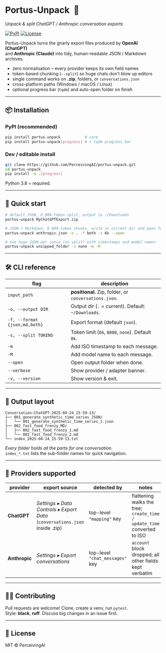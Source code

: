 # Portus-Unpack &nbsp;🍱  
_Unpack & split ChatGPT / Anthropic conversation exports_

[![PyPI](https://img.shields.io/pypi/v/portus-unpack.svg)](https://pypi.org/project/portus-unpack)
[![License](https://img.shields.io/github/license/PerceivingAI/portus-unpack.svg)](LICENSE)

Portus-Unpack turns the gnarly export files produced by **OpenAI (ChatGPT)**  
and **Anthropic (Claude)** into tidy, human-readable JSON / Markdown archives.

* zero normalisation – every provider keeps its own field names  
* token-based chunking (`--split`) so huge chats don’t blow up editors  
* single command works on **.zip**, folders, or `conversations.json`  
* cross-platform paths (Windows / macOS / Linux)  
* optional progress bar (`tqdm`) and auto-open folder on finish

---

## 📦 Installation

### PyPI (recommended)

```bash
pip install portus-unpack           # core
pip install portus-unpack[progress] # + tqdm progress bar
```

### Dev / editable install

```bash
git clone https://github.com/PerceivingAI/portus-unpack.git
cd portus-unpack
pip install -e .[progress]
```

Python 3.8 + required.

---

## 🚀 Quick start

```bash
# default JSON, 8 000-token split, output to ~/Downloads
portus-unpack MyChatGPTExport.zip

# JSON + Markdown, 6 000-token chunks, write in current dir and open folder
portus-unpack anthropic.json -o . -f both -s 6k --open

# one huge JSON per convo (no split) with timestamps and model names
portus-unpack unzipped_folder -s none -m -M
```

---

## 🛠 CLI reference

| flag | description |
|------|-------------|
| `input_path` | **positional.** Zip, folder, or `conversations.json`. |
| `-o, --output DIR` | Output dir (`.` = current). Default: `~/Downloads`. |
| `-f, --format {json,md,both}` | Export format (default `json`). |
| `-s, --split TOKENS` | Token limit (`6k`, `8000`, `none`). Default `8k`. |
| `-m` | Add ISO timestamp to each message. |
| `-M` | Add model name to each message. |
| `--open` | Open output folder when done. |
| `--verbose` | Show provider / adapter banner. |
| `-v, --version` | Show version & exit. |

---

## 📂 Output layout

```
Conversation-ChatGPT-2025-04-24_15-59-13/
├── 001_generate_synthetic_time_series_JSON/
│   └── 001_generate_synthetic_time_series_1.json
├── 002_fast_food_frenzy_MD/
│   ├── 002_fast_food_frenzy_1.md
│   └── 002_fast_food_frenzy_2.md
└── index_2025-04-24_15-59-13.txt
```

*Every folder holds all the parts for one conversation.*  
`index_*.txt` lists the sub-folder names for quick navigation.

---

## 🤖 Providers supported

| provider | export source | detected by | notes |
|----------|---------------|-------------|-------|
| **ChatGPT** | _Settings ▸ Data Controls ▸ Export Data_ (`conversations.json` inside .zip) | top-level `"mapping"` key | flattening walks the tree; `create_time / update_time` converted to ISO |
| **Anthropic** | _Settings ▸ Export conversations_ | top-level `"chat_messages"` key | `account` block dropped; all other fields kept verbatim |

---

## 🧑‍💻 Contributing

Pull requests are welcome! Clone, create a venv, run `pytest`.  
Style: **black**, **ruff**.  Discuss big changes in an issue first.

---

## 📜 License

MIT © PerceivingAI

